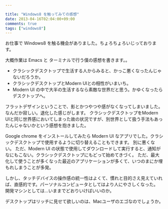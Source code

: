 ```yaml
---

title: "Windows8 を触ってみての感想"
date: 2013-04-16T02:04:00+09:00
comments: true
tags: ["windows8"]
---
```


お仕事で Windows8 を触る機会がありました。ちょろちょろいじっております。

大概作業は Emacs と ターミナルで行う僕の感想を書きます。。

* クラシックデスクトップで生活する人からみると、かっこ悪くなったんじゃないだろうか。
* クラシックデスクトップとModern UIとの相性がいまいち。
* Modern UI の中で大半の生活するなら素敵な世界だと思う。かゆくなったらデスクトップへ。

フラットデザインということで、影とかつやつや感がなくなってしまいました。
なんだか寂しい。退化した感じがします。
クラシックデスクトップをModern UIと同じ世界感においてしまった故の状況ですが、別世界として扱う手法もあったんじゃないかという感想を抱きました。

Google chrome をインストールしてみたら Modern UI なアプリでした。クラシックデスクトップで使用するように切り替えることもできます。
別に悪くない。
ただ、Modern UI の状態で使用してダウンロードして実行すると、通知がなにもこない。クラシックデスクトップにもどって始めてきづく。
ただ、最大化して使うことが多くなった最近のアプリケーションが多くて、いつのまにか埋もれしまうことが多発。

しかし、タッチデバイスの操作感の統一性はよくて、慣れと目的さえ見えていれば、直感的です。パーソナルコンピュータとしてはより人にやさしくなった。
開発マシンとしては…いままでどおりいけばいいのか。

デスクトップはリッチに見せて欲しいのは、Macユーザのエゴなのでしょうか。

